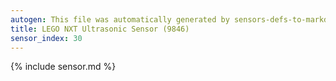 ```yaml
---
autogen: This file was automatically generated by sensors-defs-to-markdown.py
title: LEGO NXT Ultrasonic Sensor (9846)
sensor_index: 30
---
```


{% include sensor.md %}
